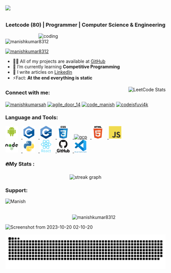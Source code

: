 <h1 align="center"></h1>
<h1 align="center"><p align="left">
 <a href="https://git.io/typing-svg" target="_blank">
    <img src="https://readme-typing-svg.herokuapp.com?size=30&color=1A9AF7&lines=;Welcome+to+GitHub+Profile;Myself+Manish+Kumar+Sah;I'm+a+Programmer;I+Love+to+Solve+Problems;Code+Math+Coffee+=+Heaven;">
  </a>
<h3 align="center">  Leetcode (80) | Programmer | Computer Science & Engineering</h3>
</p>
</h1>
<img align="right" alt = "coding" width="400" src = "https://assets.leetcode.com/users/images/af6d021c-7f2b-461b-a82a-ba4cc0cb719e_1734759717.280324.gif">

<p align="left"> <img src="https://komarev.com/ghpvc/?username=manishkumar8312&label=Profile%20views&color=0e75b6&style=flat" alt="manishkumar8312" /> </p>

<p align="left"> <a href="https://github.com/ryo-ma/github-profile-trophy"><img src="https://github-profile-trophy.vercel.app/?username=manishkumar8312" alt="manishkumar8312" /></a> </p>

- 👨‍💻 All of my projects are available at [GitHub](https://github.com/manishkumar8312)
- 🏅 I’m currently learning **Competitive Programming**
- 📝 I write articles on [LinkedIn](https://www.linkedin.com/in/manish8312/)
- ⚡Fact: **At the end everything is static**
<a href="https://leetcode.com/u/code_manish/" target="_blank">
 <img align = "right" src="https://leetcard.jacoblin.cool/code_manish?hide=ranking&border=0&radius=21" alt="LeetCode Stats">
</a>

<h3 align="left">Connect with me:</h3>
<p align="left">
<a href="https://www.linkedin.com/in/manish8312/" target="blank"><img align="center" src="https://raw.githubusercontent.com/rahuldkjain/github-profile-readme-generator/master/src/images/icons/Social/linked-in-alt.svg" alt="manishkumarsah" height="30" width="40" /></a>
<a href="https://www.codechef.com/users/agile_door_14" target="blank"><img align="center" src="https://cdn.jsdelivr.net/npm/simple-icons@3.1.0/icons/codechef.svg" alt="agile_door_14" height="30" width="40" /></a>
<a href="https://www.leetcode.com/code_manish" target="blank"><img align="center" src="https://raw.githubusercontent.com/rahuldkjain/github-profile-readme-generator/master/src/images/icons/Social/leet-code.svg" alt="code_manish" height="30" width="40" /></a>
<a href="https://auth.geeksforgeeks.org/user/codeisfuvi4k" target="blank"><img align="center" src="https://raw.githubusercontent.com/rahuldkjain/github-profile-readme-generator/master/src/images/icons/Social/geeks-for-geeks.svg" alt="codeisfuvi4k" height="30" width="40" /></a>
</p>
<h3> Language and Tools: </h3>
<p align="left"> 
  <a href="https://developer.android.com" target="_blank" rel="noreferrer"> 
    <img src="https://raw.githubusercontent.com/devicons/devicon/master/icons/android/android-original-wordmark.svg" alt="android" width="40" height="40" style="margin-right: 10px;"/> 
  </a> 
  <a href="https://www.cprogramming.com/" target="_blank" rel="noreferrer"> 
    <img src="https://raw.githubusercontent.com/devicons/devicon/master/icons/c/c-original.svg" alt="c" width="40" height="40" style="margin-right: 10px;"/> 
  </a> 
  <a href="https://www.w3schools.com/cpp/" target="_blank" rel="noreferrer"> 
    <img src="https://raw.githubusercontent.com/devicons/devicon/master/icons/cplusplus/cplusplus-original.svg" alt="cplusplus" width="40" height="40" style="margin-right: 10px;"/> 
  </a> 
  <a href="https://www.w3schools.com/css/" target="_blank" rel="noreferrer"> 
    <img src="https://raw.githubusercontent.com/devicons/devicon/master/icons/css3/css3-original-wordmark.svg" alt="css3" width="40" height="40" style="margin-right: 10px;"/> 
  </a> 
  <a href="https://cloud.google.com" target="_blank" rel="noreferrer"> 
    <img src="https://www.vectorlogo.zone/logos/google_cloud/google_cloud-icon.svg" alt="gcp" width="40" height="40" style="margin-right: 10px;"/> 
  </a> 
  <a href="https://www.w3.org/html/" target="_blank" rel="noreferrer"> 
    <img src="https://raw.githubusercontent.com/devicons/devicon/master/icons/html5/html5-original-wordmark.svg" alt="html5" width="40" height="40" style="margin-right: 10px;"/> 
  </a> 
  <a href="https://developer.mozilla.org/en-US/docs/Web/JavaScript" target="_blank" rel="noreferrer"> 
    <img src="https://raw.githubusercontent.com/devicons/devicon/master/icons/javascript/javascript-original.svg" alt="javascript" width="40" height="40" style="margin-right: 10px;"/> 
  </a> 
  <br>
  <a href="https://nodejs.org" target="_blank" rel="noreferrer"> 
    <img src="https://raw.githubusercontent.com/devicons/devicon/master/icons/nodejs/nodejs-original-wordmark.svg" alt="nodejs" width="40" height="40" style="margin-right: 10px;"/> 
  </a> 
  <a href="https://www.python.org" target="_blank" rel="noreferrer"> 
    <img src="https://raw.githubusercontent.com/devicons/devicon/master/icons/python/python-original.svg" alt="python" width="40" height="40" style="margin-right: 10px;"/> 
  </a> 
  <a href="https://reactjs.org/" target="_blank" rel="noreferrer"> 
    <img src="https://raw.githubusercontent.com/devicons/devicon/master/icons/react/react-original-wordmark.svg" alt="react" width="40" height="40" style="margin-right: 10px;"/> 
  </a>
  <a href="https://github.com/" target="_blank" rel="noreferrer"> 
    <img src="https://raw.githubusercontent.com/devicons/devicon/master/icons/github/github-original-wordmark.svg" alt="github" width="40" height="40" style="margin-right: 10px;"/> 
  </a>
  <a href="https://code.visualstudio.com/" target="_blank" rel="noreferrer"> 
    <img src="https://raw.githubusercontent.com/devicons/devicon/master/icons/vscode/vscode-original-wordmark.svg" alt="vscode" width="40" height="40" style="margin-right: 10px;"/> 
  </a>
</p>




 
<h3 align="left">🔥My Stats :</h3>

###
<div align="center">
  <img src="https://streak-stats.demolab.com?user=manishkumar8312&locale=en&mode=daily&theme=dark&hide_border=true&border_radius=5&order=3" height="220" alt="streak graph"  />
</div>

<h3 align="left">Support:</h3>
<p><a href="https://ko-fi.com/Manish"> <img align="left" src="https://cdn.ko-fi.com/cdn/kofi3.png?v=3" height="50" width="210" alt="Manish" /></a></p><br><br>

<p><img align="center" src="https://github-readme-stats.vercel.app/api/top-langs?username=manishkumar8312&show_icons=true&locale=en&layout=compact" alt="manishkumar8312" /></p>
<p>

 ![Screenshot from 2023-10-20 02-10-20](https://github.com/yashsiwach/yashsiwach/assets/112823140/1fe0731d-0d2b-4697-8134-c29c8494f381)
</p>
<picture>
  <source media="(prefers-color-scheme: dark)" srcset="https://github.com/TuShArBhArDwA/TuShArBhArDwA/blob/output/github-contribution-grid-snake.svg">
  <source media="(prefers-color-scheme: light)" srcset="https://github.com/TuShArBhArDwA/TuShArBhArDwA/blob/output/github-contribution-grid-snake-dark.svg">
  <img alt="github-snake" src="https://github.com/TuShArBhArDwA/TuShArBhArDwA/blob/output/github-contribution-grid-snake-dark.svg">
</picture>
</div>

